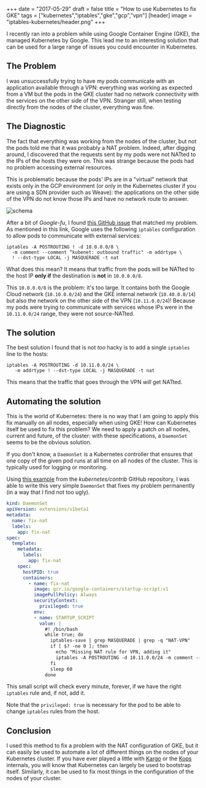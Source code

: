 +++
date = "2017-05-29"
draft = false
title = "How to use Kubernetes to fix GKE"
tags = ["kubernetes","iptables","gke","gcp","vpn"]
[header]
image = "iptables-kubernetes/header.png"
+++

I recently ran into a problem while using Google Container Engine (GKE), the
managed Kubernetes by Google. This lead me to an interesting solution that
can be used for a large range of issues you could encounter in Kubernetes.

## The Problem

I was unsuccessfully trying to have my pods communicate with an application
available through a VPN: everything was working as expected from a VM but the
pods in the GKE cluster had no network connectivity with the services on the
other side of the VPN. Stranger still, when testing directly from the nodes of
the cluster, everything was fine.


## The Diagnostic

The fact that everything was working from the nodes of the cluster, but not
the pods told me that it was probably a NAT problem. Indeed, after digging
around, I discovered that the requests sent by my pods were not NATted to the
IPs of the hosts they were on. This was strange because the pods had no problem
accessing external resources.

This is problematic because the pods' IPs are in a "virtual" network that exists
only in the GCP environment (or only in the Kubernetes cluster if you are using
a SDN provider such as Weave): the applications on the other side of the VPN
do not know those IPs and have no network route to answer.

![schema](/img/iptables-kubernetes/gke-iptables-problem.jpg)

After a bit of _Google-fu_, I found [this GitHub issue](https://github.com/kubernetes/kubernetes/issues/6545)
that matched my problem. As mentioned in this link, Google uses the following
`iptables` configuration to allow pods to communicate with external services:

```
iptables -A POSTROUTING ! -d 10.0.0.0/8 \
  -m comment --comment “kubenet: outbound traffic" -m addrtype \
  ! --dst-type LOCAL -j MASQUERADE -t nat
```

What does this mean? It means that traffic from the pods will be NATted to the
host IP **only if** the destination is **not** in `10.0.0.0/8`.

This `10.0.0.0/8` is the problem: it's too large. It contains both the Google
Cloud network (`10.10.0.0/24`) and the GKE internal network (`10.40.0.0/14`)
but also the network on the other side of the VPN (`10.11.0.0/24`)! Because
my pods were trying to communicate with services whose IPs were in the
`10.11.0.0/24` range, they were not source-NATted.

## The solution

The best solution I found that is not _too_ hacky is to add a single `iptables`
line to the hosts:

```
iptables -A POSTROUTING -d 10.11.0.0/24 \
   -m addrtype ! --dst-type LOCAL -j MASQUERADE -t nat
```

This means that the traffic that goes through the VPN _will_ get NATted.

## Automating the solution

This is the world of Kubernetes: there is no way that I am going to apply this
fix manually on all nodes, especially when using GKE! How can Kubernetes
itself be used to fix this problem? We need to apply a patch on all nodes,
current and future, of the cluster: with these specifications, a `DaemonSet`
seems to be the obvious solution.

If you don't know, a `DaemonSet` is a Kubernetes controller that ensures that
one copy of the given pod runs at all time on all nodes of the cluster. This
is typically used for logging or monitoring.

Using [this example](https://github.com/kubernetes/contrib/tree/master/startup-script)
from the _kubernetes/contrib_ GitHub repository, I was able to write this very
simple `DaemonSet` that fixes my problem permanently (in a way that I find not too
ugly).

```yaml
kind: DaemonSet
apiVersion: extensions/v1beta1
metadata:
  name: fix-nat
  labels:
    app: fix-nat
spec:
  template:
    metadata:
      labels:
        app: fix-nat
    spec:
      hostPID: true
      containers:
        - name: fix-nat
          image: gcr.io/google-containers/startup-script:v1
          imagePullPolicy: Always
          securityContext:
            privileged: true
          env:
          - name: STARTUP_SCRIPT
            value: |
              #! /bin/bash
              while true; do
                iptables-save | grep MASQUERADE | grep -q "NAT-VPN"
                if [ $? -ne 0 ]; then
                  echo "Missing NAT rule for VPN, adding it"
                  iptables -A POSTROUTING -d 10.11.0.0/24 -m comment --comment "NAT-VPN: SNAT for outbound traffic through VPN" -m addrtype ! --dst-type LOCAL -j MASQUERADE -t nat
                fi
                sleep 60
              done
```

This small script will check every minute, forever, if we have the right `iptables`
rule and, if not, add it.

Note that the `privileged: true` is necessary for the pod to be able to change
`iptables` rules from the host.

## Conclusion

I used this method to fix a problem with the NAT configuration of GKE, but it
can easily be used to automate a lot of different things on the nodes of your
Kubernetes cluster. If you have ever played a little with [Kargo](https://github.com/kubernetes-incubator/kargo)
or the [Kops](https://blog.mrtrustor.net/post/k8s-aws-kops/) internals, you will
know that Kubernetes can largely be used to bootstrap itself. Similarly, it
can be used to fix most things in the configuration of the nodes of your cluster.
